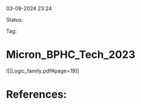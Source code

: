 03-09-2024 23:24

Status:

Tag:


# Micron_BPHC_Tech_2023

![[Logic_family.pdf#page=19]]









# References:

